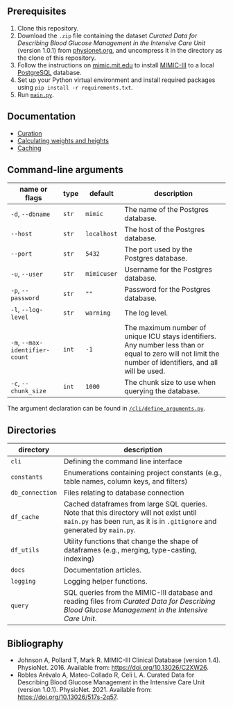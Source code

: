 ## Prerequisites

1. Clone this repository.
2. Download the `.zip` file containing the dataset _Curated Data for Describing Blood Glucose Management in the
   Intensive Care Unit_ (version 1.0.1)
   from [physionet.org](https://physionet.org/content/glucose-management-mimic/1.0.1/#files-panel), and uncompress it in
   the directory as the clone of this repository.
3. Follow the instructions on [mimic.mit.edu](https://mimic.mit.edu/docs/gettingstarted/local/) to
   install [MIMIC-III](https://physionet.org/content/mimiciii/1.4/) to a local [PostgreSQL](https://www.postgresql.org)
   database.
4. Set up your Python virtual environment and install required packages using `pip install -r requirements.txt`.
5. Run [`main.py`](main.py).

## Documentation

- [Curation](docs/curation.md)
- [Calculating weights and heights](docs/calculating-weights-and-heights.md)
- [Caching](docs/caching.md)

## Command-line arguments

| name or flags                  | type  | default     | description                                                                                                                                               |
|--------------------------------|-------|-------------|-----------------------------------------------------------------------------------------------------------------------------------------------------------|
| `-d`, `--dbname`               | `str` | `mimic`     | The name of the Postgres database.                                                                                                                        |
| `--host`                       | `str` | `localhost` | The host of the Postgres database.                                                                                                                        |
| `--port`                       | `str` | `5432`      | The port used by the Postgres database.                                                                                                                   |
| `-u`, `--user`                 | `str` | `mimicuser` | Username for the Postgres database.                                                                                                                       |
| `-p`, `--password`             | `str` | `""`        | Password for the Postgres database.                                                                                                                       |
| `-l`, `--log-level`            | `str` | `warning`   | The log level.                                                                                                                                            |
| `-m`, `--max-identifier-count` | `int` | `-1`        | The maximum number of unique ICU stays identifiers. Any number less than or equal to zero will not limit the number of identifiers, and all will be used. |
| `-c`, `--chunk_size`           | `int` | `1000`      | The chunk size to use when querying the database.                                                                                                         |

The argument declaration can be found in [`/cli/define_arguments.py`](/cli/define_arguments.py).

## Directories

| directory       | description                                                                                                                                                          |
|-----------------|----------------------------------------------------------------------------------------------------------------------------------------------------------------------|
| `cli`           | Defining the command line interface                                                                                                                                  |
| `constants`     | Enumerations containing project constants (e.g., table names, column keys, and filters)                                                                              |
| `db_connection` | Files relating to database connection                                                                                                                                |
| `df_cache`      | Cached dataframes from large SQL queries. Note that this directory will not exist until `main.py` has been run, as it is in `.gitignore` and generated by `main.py`. |
| `df_utils`      | Utility functions that change the shape of dataframes (e.g., merging, type-casting, indexing)                                                                        |
| `docs`          | Documentation articles.                                                                                                                                              |
| `logging`       | Logging helper functions.                                                                                                                                            |
| `query`         | SQL queries from the MIMIC-III database and reading files from _Curated Data for Describing Blood Glucose Management in the Intensive Care Unit_.                    |

## Bibliography

- Johnson A, Pollard T, Mark R. MIMIC-III Clinical Database (version 1.4). PhysioNet. 2016. Available
  from: https://doi.org/10.13026/C2XW26.
- Robles Arévalo A, Mateo-Collado R, Celi L A. Curated Data for Describing Blood Glucose Management in the Intensive
  Care Unit (version 1.0.1). PhysioNet. 2021. Available from: https://doi.org/10.13026/517s-2q57.
